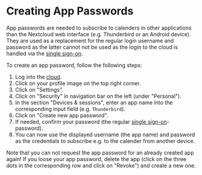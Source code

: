 # Creating App Passwords

App passwords are needed to subscribe to calenders in other applications than the Nextcloud web interface (e.g. Thunderbird or an Android device). They are used as a replacement for the regular login username and password as the latter cannot not be used as the login to the cloud is handled via the [single sign-on](../sso/index.md).

To create an app password, follow the following steps:

1. Log into the [cloud](https://cloud.frisp.org/).
2. Click on your profile image on the top right corner.
3. Click on "Settings".
4. Click on "Security" in navigation bar on the left (under "Personal").
5. In the section "Devices & sessions", enter an app name into the corresponding input field (e.g. `Thunderbird`).
6. Click on "Create new app password".
7. If needed, confirm your password (the regular [single sign-on](../sso/index.md)-password).
8. You can now use the displayed username (the app name) and password as the credentials to subscribe e.g. to the calender from another device.

Note that you can not request the app password for an already created app again! If you loose your app password, delete the app (click on the three dots in the corresponding row and click on "Revoke") and create a new one.